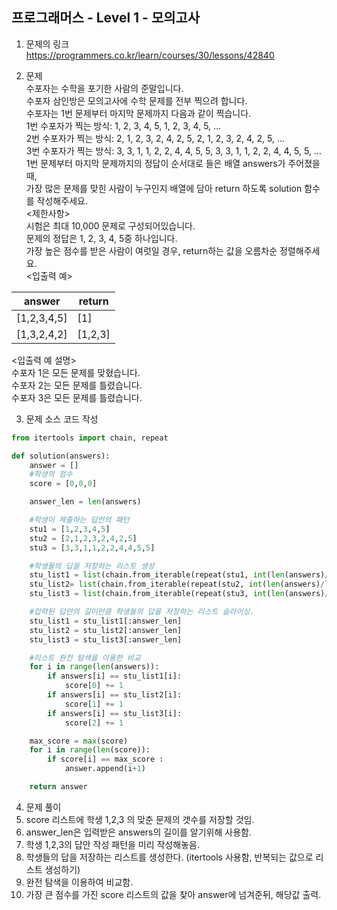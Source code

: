 프로그래머스 - Level 1 - 모의고사
-------------

1. 문제의 링크   
https://programmers.co.kr/learn/courses/30/lessons/42840    

2. 문제    
수포자는 수학을 포기한 사람의 준말입니다.         
수포자 삼인방은 모의고사에 수학 문제를 전부 찍으려 합니다.   
수포자는 1번 문제부터 마지막 문제까지 다음과 같이 찍습니다.      
1번 수포자가 찍는 방식: 1, 2, 3, 4, 5, 1, 2, 3, 4, 5, ...    
2번 수포자가 찍는 방식: 2, 1, 2, 3, 2, 4, 2, 5, 2, 1, 2, 3, 2, 4, 2, 5, ...  
3번 수포자가 찍는 방식: 3, 3, 1, 1, 2, 2, 4, 4, 5, 5, 3, 3, 1, 1, 2, 2, 4, 4, 5, 5, ...  
1번 문제부터 마지막 문제까지의 정답이 순서대로 들은 배열 answers가 주어졌을 때,   
가장 많은 문제를 맞힌 사람이 누구인지 배열에 담아 return 하도록 solution 함수를 작성해주세요.    
<제한사항>      
시험은 최대 10,000 문제로 구성되어있습니다.     
문제의 정답은 1, 2, 3, 4, 5중 하나입니다.       
가장 높은 점수를 받은 사람이 여럿일 경우, return하는 값을 오름차순 정렬해주세요.               
<입출력 예>     

|answer|return|
|-----------|------|   
|[1,2,3,4,5]|[1]|
|[1,3,2,4,2]|[1,2,3]|
<입출력 예 설명>      
수포자 1은 모든 문제를 맞혔습니다.        
수포자 2는 모든 문제를 틀렸습니다.        
수포자 3은 모든 문제를 틀렸습니다.            
    
3. 문제 소스 코드 작성      
```python
from itertools import chain, repeat

def solution(answers):
    answer = []
    #학생의 점수
    score = [0,0,0]

    answer_len = len(answers)

    #학생이 제출하는 답안의 패턴
    stu1 = [1,2,3,4,5]
    stu2 = [2,1,2,3,2,4,2,5]
    stu3 = [3,3,1,1,2,2,4,4,5,5]

    #학생들의 답을 저장하는 리스트 생성
    stu_list1 = list(chain.from_iterable(repeat(stu1, int(len(answers)/len(stu1))+1)))
    stu_list2= list(chain.from_iterable(repeat(stu2, int(len(answers)/len(stu2))+1)))
    stu_list3 = list(chain.from_iterable(repeat(stu3, int(len(answers)/len(stu3))+1)))    

    #입력된 답안의 길이만큼 학생들의 답을 저장하는 리스트 슬라이싱.
    stu_list1 = stu_list1[:answer_len]
    stu_list2 = stu_list2[:answer_len]
    stu_list3 = stu_list3[:answer_len]   

    #리스트 완전 탐색을 이용한 비교
    for i in range(len(answers)):
        if answers[i] == stu_list1[i]:
            score[0] += 1
        if answers[i] == stu_list2[i]:
            score[1] += 1
        if answers[i] == stu_list3[i]:
            score[2] += 1                 

    max_score = max(score)
    for i in range(len(score)):
        if score[i] == max_score :
            answer.append(i+1)     

    return answer
```

4. 문제 풀이       
1. score 리스트에 학생 1,2,3 의 맞춘 문제의 갯수를 저장할 것임.    
2. answer_len은 입력받은 answers의 길이를 알기위해 사용함.     
3. 학생 1,2,3의 답안 작성 패턴을 미리 작성해놓음.       
4. 학생들의 답을 저장하는 리스트를 생성한다. (itertools 사용함, 반복되는 값으로 리스트 생성하기)       
5. 완전 탐색을 이용하여 비교함.         
6. 가장 큰 점수를 가진 score 리스트의 값을 찾아 answer에 넘겨준뒤, 해당값 출력.       


  
